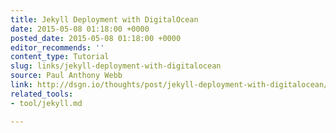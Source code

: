 ```yaml
---
title: Jekyll Deployment with DigitalOcean
date: 2015-05-08 01:18:00 +0000
posted_date: 2015-05-08 01:18:00 +0000
editor_recommends: ''
content_type: Tutorial
slug: links/jekyll-deployment-with-digitalocean
source: Paul Anthony Webb
link: http://dsgn.io/thoughts/post/jekyll-deployment-with-digitalocean/
related_tools:
- tool/jekyll.md

---
```

